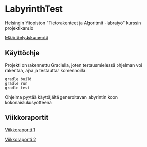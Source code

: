 # LabyrinthTest
Helsingin Yliopiston "Tietorakenteet ja Algoritmit -labratyö" kurssin projektikansio

[Määrittelydokumentti](https://github.com/leopekkas/LabyrinthTest/blob/main/dokumentaatio/maarittelydokumentti.md)

## Käyttöohje

Projekti on rakennettu Gradlella, joten testausmielessä ohjelman voi rakentaa, ajaa ja 
testauttaa komennoilla:


    gradle build
    gradle run  
    gradle test



Ohjelma pyytää käyttäjältä generoitavan labyrintin koon kokonaislukusyötteenä 

## Viikkoraportit

[Viikkoraportti 1](https://github.com/leopekkas/LabyrinthTest/blob/main/dokumentaatio/viikkoraportti_1.md)

[Viikkoraportti 2](https://github.com/leopekkas/LabyrinthTest/blob/main/dokumentaatio/viikkoraportti_2.md)
